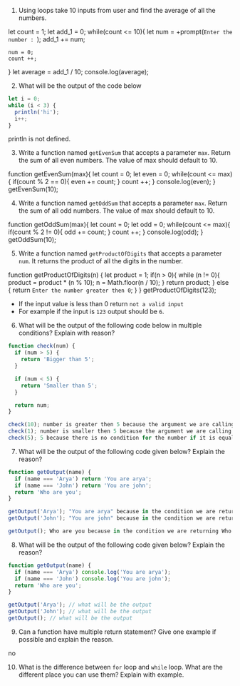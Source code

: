 1. Using loops take 10 inputs from user and find the average of all the numbers.

let count = 1;
let add_1 = 0;
while(count <= 10){
    let num = +prompt(`Enter the number : `);
    add_1 += num;
    
    num = 0;
    count ++;

}
let average = add_1 / 10;
console.log(average);

2. What will be the output of the code below

```js
let i = 0;
while (i < 3) {
  println('hi');
  i++;
}
```

println is not defined.



3. Write a function named `getEvenSum` that accepts a parameter `max`. Return the sum of all even numbers. The value of max should default to 10.

function getEvenSum(max){
    let count = 0;
    let even = 0;
        while(count <= max){
            if(count % 2 == 0){
                even += count;
            }
            count ++;
        }
    console.log(even);
    }
getEvenSum(10);


4. Write a function named `getOddSum` that accepts a parameter `max`. Return the sum of all odd numbers. The value of max should default to 10.

function getOddSum(max){
    let count = 0;
    let odd = 0;
        while(count <= max){
            if(count % 2 != 0){
                odd += count;
            }
            count ++;
        }
    console.log(odd);
    }
getOddSum(10);

5. Write a function named `getProductOfDigits` that accepts a parameter `num`. It returns the product of all the digits in the number.

function getProductOfDigits(n)
{
    let product = 1;
     if(n > 0){
        while (n != 0){
        product = product * (n % 10);
        n = Math.floor(n / 10);
        }
        return product;
      } else {
        return `Enter the number greater then 0`;
     }
}
 getProductOfDigits(123); 

- If the input value is less than 0 return `not a valid input`
- For example if the input is `123` output should be `6`.


6. What will be the output of the following code below in multiple conditions? Explain with reason?

```js
function check(num) {
  if (num > 5) {
    return 'Bigger than 5';
  }

  if (num < 5) {
    return 'Smaller than 5';
  }

  return num;
}

check(10); number is greater then 5 because the argument we are calling is greater then 5
check(1); number is smaller then 5 because the argument we are calling is less then 5
check(5); 5 because there is no condition for the number if it is equal to 5

```

7. What will be the output of the following code given below? Explain the reason?

```js
function getOutput(name) {
  if (name === 'Arya') return 'You are arya';
  if (name === 'John') return 'You are john';
  return 'Who are you';
}

getOutput('Arya'); "You are arya" because in the condition we are returning You are arya
getOutput('John'); "You are john" because in the condition we are returning You are john

getOutput(); Who are you because in the condition we are returning Who are you
```

8. What will be the output of the following code given below? Explain the reason?

```js
function getOutput(name) {
  if (name === 'Arya') console.log('You are arya');
  if (name === 'John') console.log('You are john');
  return 'Who are you';
}

getOutput('Arya'); // what will be the output
getOutput('John'); // what will be the output
getOutput(); // what will be the output
```

9. Can a function have multiple return statement? Give one example if possible and explain the reason.

no

10. What is the difference between `for` loop and `while` loop. What are the different place you can use them? Explain with example.
